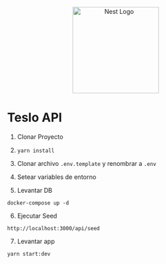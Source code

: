 <p align="center">
  <a href="http://nestjs.com/" target="blank"><img src="https://nestjs.com/img/logo-small.svg" width="200" alt="Nest Logo" /></a>
</p>

# Teslo API

1. Clonar Proyecto

2. ```yarn install```

3. Clonar archivo ```.env.template``` y renombrar a ```.env```

4. Setear variables de entorno

5. Levantar DB
```
docker-compose up -d
```
6. Ejecutar Seed
```
http://localhost:3000/api/seed
```
7. Levantar app
```
yarn start:dev
```